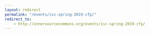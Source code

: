 ```yaml
---
layout: redirect
permalink: "/events/isc-spring-2019-cfp/"
redirect_to:
    - http://innersourcecommons.org/events/isc-spring-2019-cfp/
---
```

